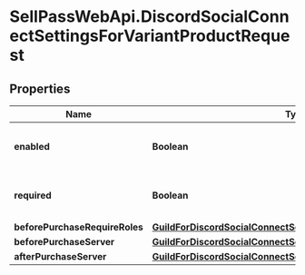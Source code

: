 # SellPassWebApi.DiscordSocialConnectSettingsForVariantProductRequest

## Properties

Name | Type | Description | Notes
------------ | ------------- | ------------- | -------------
**enabled** | **Boolean** | Is Discord social connect enabled | 
**required** | **Boolean** | Is Discord social connect required | 
**beforePurchaseRequireRoles** | [**GuildForDiscordSocialConnectSettingsForVariantProducRequest**](GuildForDiscordSocialConnectSettingsForVariantProducRequest.md) |  | [optional] 
**beforePurchaseServer** | [**GuildForDiscordSocialConnectSettingsForVariantProducRequest**](GuildForDiscordSocialConnectSettingsForVariantProducRequest.md) |  | [optional] 
**afterPurchaseServer** | [**GuildForDiscordSocialConnectSettingsForVariantProducRequest**](GuildForDiscordSocialConnectSettingsForVariantProducRequest.md) |  | [optional] 


